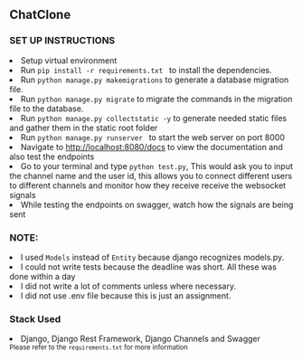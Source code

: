 <h2>ChatClone</h2>

<h3>SET UP INSTRUCTIONS</h3>
<ul>
</ul>
<li>Setup virtual environment</li> 
<li>Run <code>pip install -r requirements.txt </code> to install the dependencies.</li>
<li>Run <code>python manage.py makemigrations</code> to generate a database migration file.
<li>Run <code>python manage.py migrate</code> to migrate the commands in the migration file to the database.</li>
<li>Run <code>python manage.py collectstatic -y</code> to generate needed static files and gather them in the static root folder</li>
<li>Run <code>python manage.py runserver </code> to start the web server on port 8000</li>
<li>Navigate to <a href="http://localhost:8080/docs">http://localhost:8080/docs</a> to view the documentation and also test the endpoints
<li>Go to your terminal and type <code>python test.py</code>, This would ask you to input the channel name and the user id, 
this allows you to connect different users to different channels and monitor how they receive receive the websocket signals </li>
<li>While testing the endpoints on swagger, watch how the signals are being sent</li>

<h3>NOTE:</h3>
<li>I used <code>Models</code> instead of <code>Entity</code> because django recognizes models.py.</li>
<li>I could not write tests because the deadline was short. All these was done within a day</li>
<li>I did not write a lot of comments unless where necessary.</li>
<li>I did not use .env file because this is just an assignment.</li>

<h3>Stack Used</h3>
<li>Django, Django Rest Framework, Django Channels and Swagger</li>
<small>Please refer to the <code>requirements.txt</code> for more information</small>